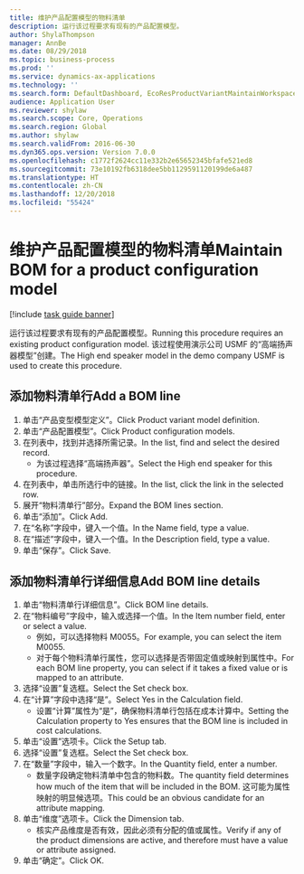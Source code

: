 ```yaml
---
title: 维护产品配置模型的物料清单
description: 运行该过程要求有现有的产品配置模型。
author: ShylaThompson
manager: AnnBe
ms.date: 08/29/2018
ms.topic: business-process
ms.prod: ''
ms.service: dynamics-ax-applications
ms.technology: ''
ms.search.form: DefaultDashboard, EcoResProductVariantMaintainWorkspace, PCProductConfigurationModelListPage, PCProductConfigurationModelDetails, PCBOMLineDetails, InventItemIdLookupSimple
audience: Application User
ms.reviewer: shylaw
ms.search.scope: Core, Operations
ms.search.region: Global
ms.author: shylaw
ms.search.validFrom: 2016-06-30
ms.dyn365.ops.version: Version 7.0.0
ms.openlocfilehash: c1772f2624cc11e332b2e65652345bfafe521ed8
ms.sourcegitcommit: 73e10192fb6318dee5bb1129591120199de6a487
ms.translationtype: HT
ms.contentlocale: zh-CN
ms.lasthandoff: 12/20/2018
ms.locfileid: "55424"
---
```

# <a name="maintain-bom-for-a-product-configuration-model"></a><span data-ttu-id="33bcc-103">维护产品配置模型的物料清单</span><span class="sxs-lookup"><span data-stu-id="33bcc-103">Maintain BOM for a product configuration model</span></span>

[!include [task guide banner](../../includes/task-guide-banner.md)]

<span data-ttu-id="33bcc-104">运行该过程要求有现有的产品配置模型。</span><span class="sxs-lookup"><span data-stu-id="33bcc-104">Running this procedure requires an existing product configuration model.</span></span> <span data-ttu-id="33bcc-105">该过程使用演示公司 USMF 的“高端扬声器模型”创建。</span><span class="sxs-lookup"><span data-stu-id="33bcc-105">The High end speaker model in the demo company USMF is used to create this procedure.</span></span>


## <a name="add-a-bom-line"></a><span data-ttu-id="33bcc-106">添加物料清单行</span><span class="sxs-lookup"><span data-stu-id="33bcc-106">Add a BOM line</span></span>
1. <span data-ttu-id="33bcc-107">单击“产品变型模型定义”。</span><span class="sxs-lookup"><span data-stu-id="33bcc-107">Click Product variant model definition.</span></span>
2. <span data-ttu-id="33bcc-108">单击“产品配置模型”。</span><span class="sxs-lookup"><span data-stu-id="33bcc-108">Click Product configuration models.</span></span>
3. <span data-ttu-id="33bcc-109">在列表中，找到并选择所需记录。</span><span class="sxs-lookup"><span data-stu-id="33bcc-109">In the list, find and select the desired record.</span></span>
    * <span data-ttu-id="33bcc-110">为该过程选择“高端扬声器”。</span><span class="sxs-lookup"><span data-stu-id="33bcc-110">Select the High end speaker for this procedure.</span></span>  
4. <span data-ttu-id="33bcc-111">在列表中，单击所选行中的链接。</span><span class="sxs-lookup"><span data-stu-id="33bcc-111">In the list, click the link in the selected row.</span></span>
5. <span data-ttu-id="33bcc-112">展开“物料清单行”部分。</span><span class="sxs-lookup"><span data-stu-id="33bcc-112">Expand the BOM lines section.</span></span>
6. <span data-ttu-id="33bcc-113">单击“添加”。</span><span class="sxs-lookup"><span data-stu-id="33bcc-113">Click Add.</span></span>
7. <span data-ttu-id="33bcc-114">在“名称”字段中，键入一个值。</span><span class="sxs-lookup"><span data-stu-id="33bcc-114">In the Name field, type a value.</span></span>
8. <span data-ttu-id="33bcc-115">在“描述”字段中，键入一个值。</span><span class="sxs-lookup"><span data-stu-id="33bcc-115">In the Description field, type a value.</span></span>
9. <span data-ttu-id="33bcc-116">单击“保存”。</span><span class="sxs-lookup"><span data-stu-id="33bcc-116">Click Save.</span></span>

## <a name="add-bom-line-details"></a><span data-ttu-id="33bcc-117">添加物料清单行详细信息</span><span class="sxs-lookup"><span data-stu-id="33bcc-117">Add BOM line details</span></span>
1. <span data-ttu-id="33bcc-118">单击“物料清单行详细信息”。</span><span class="sxs-lookup"><span data-stu-id="33bcc-118">Click BOM line details.</span></span>
2. <span data-ttu-id="33bcc-119">在“物料编号”字段中，输入或选择一个值。</span><span class="sxs-lookup"><span data-stu-id="33bcc-119">In the Item number field, enter or select a value.</span></span>
    * <span data-ttu-id="33bcc-120">例如，可以选择物料 M0055。</span><span class="sxs-lookup"><span data-stu-id="33bcc-120">For example, you can select the item M0055.</span></span>  
    * <span data-ttu-id="33bcc-121">对于每个物料清单行属性，您可以选择是否带固定值或映射到属性中。</span><span class="sxs-lookup"><span data-stu-id="33bcc-121">For each BOM line property, you can select if it takes a fixed value or is mapped to an attribute.</span></span>  
3. <span data-ttu-id="33bcc-122">选择“设置”复选框。</span><span class="sxs-lookup"><span data-stu-id="33bcc-122">Select the Set check box.</span></span>
4. <span data-ttu-id="33bcc-123">在“计算”字段中选择“是”。</span><span class="sxs-lookup"><span data-stu-id="33bcc-123">Select Yes in the Calculation field.</span></span>
    * <span data-ttu-id="33bcc-124">设置“计算”属性为“是”，确保物料清单行包括在成本计算中。</span><span class="sxs-lookup"><span data-stu-id="33bcc-124">Setting the Calculation property to Yes ensures that the BOM line is included in cost calculations.</span></span>  
5. <span data-ttu-id="33bcc-125">单击“设置”选项卡。</span><span class="sxs-lookup"><span data-stu-id="33bcc-125">Click the Setup tab.</span></span>
6. <span data-ttu-id="33bcc-126">选择“设置”复选框。</span><span class="sxs-lookup"><span data-stu-id="33bcc-126">Select the Set check box.</span></span>
7. <span data-ttu-id="33bcc-127">在“数量”字段中，输入一个数字。</span><span class="sxs-lookup"><span data-stu-id="33bcc-127">In the Quantity field, enter a number.</span></span>
    * <span data-ttu-id="33bcc-128">数量字段确定物料清单中包含的物料数。</span><span class="sxs-lookup"><span data-stu-id="33bcc-128">The quantity field determines how much of the item that will be included in the BOM.</span></span> <span data-ttu-id="33bcc-129">这可能为属性映射的明显候选项。</span><span class="sxs-lookup"><span data-stu-id="33bcc-129">This could be an obvious candidate for an attribute mapping.</span></span>  
8. <span data-ttu-id="33bcc-130">单击“维度”选项卡。</span><span class="sxs-lookup"><span data-stu-id="33bcc-130">Click the Dimension tab.</span></span>
    * <span data-ttu-id="33bcc-131">核实产品维度是否有效，因此必须有分配的值或属性。</span><span class="sxs-lookup"><span data-stu-id="33bcc-131">Verify if any of the product dimensions are active,  and therefore must have a value or attribute assigned.</span></span>  
9. <span data-ttu-id="33bcc-132">单击“确定”。</span><span class="sxs-lookup"><span data-stu-id="33bcc-132">Click OK.</span></span>

